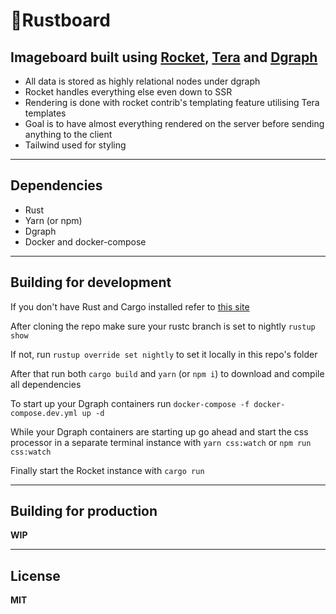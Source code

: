 # 🦀Rustboard
## Imageboard built using [Rocket](https://rocket.rs/), [Tera](https://github.com/Keats/tera) and [Dgraph](https://dgraph.io/)

* All data is stored as highly relational nodes under dgraph
* Rocket handles everything else even down to SSR
* Rendering is done with rocket contrib's templating feature utilising Tera templates
* Goal is to have almost everything rendered on the server before sending anything to the client
* Tailwind used for styling


---
## Dependencies
* Rust
* Yarn (or npm)
* Dgraph
* Docker and docker-compose

---
## Building for development
If you don't have Rust and Cargo installed refer to [this site](https://rustup.rs/)

After cloning the repo make sure your rustc branch is set to nightly
`rustup show`

If not, run `rustup override set nightly` to set it locally in this repo's folder

After that run both `cargo build` and `yarn` (or `npm i`) to download and compile all dependencies

To start up your Dgraph containers run `docker-compose -f docker-compose.dev.yml up -d`

While your Dgraph containers are starting up go ahead and start the css processor in a separate terminal instance with `yarn css:watch` or `npm run css:watch`

Finally start the Rocket instance with `cargo run`

---
## Building for production

**WIP**

---
## License 

**MIT**